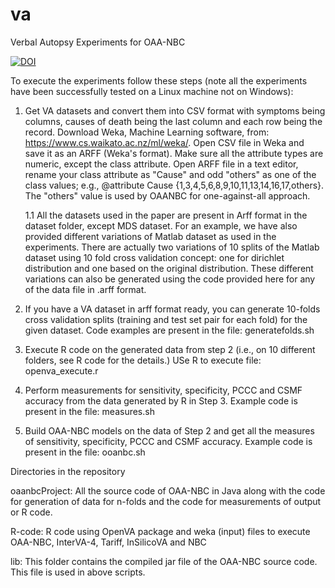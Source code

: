 
# va
Verbal Autopsy Experiments for OAA-NBC

[![DOI](https://zenodo.org/badge/112383477.svg)](https://zenodo.org/badge/latestdoi/112383477)

To execute the experiments follow these steps (note all the experiments have been successfully tested on a Linux machine not on Windows):

1. Get VA datasets and convert them into CSV format with symptoms being columns, causes of death being the last column and each row being the
 record. Download Weka, Machine Learning software, from: https://www.cs.waikato.ac.nz/ml/weka/. Open CSV file in Weka and save it as an ARFF (Weka's format). Make sure all the attribute types are numeric, except the class attribute. Open ARFF file in a text editor, rename your class attribute as "Cause" and odd "others" as one of the class values; e.g., @attribute Cause {1,3,4,5,6,8,9,10,11,13,14,16,17,others}. The "others" value is used by OAANBC for one-against-all approach.

   1.1 All the datasets used in the paper are present in Arff format in the dataset folder, except MDS dataset. For an example, we have also provided different variations of Matlab dataset as used in the experiments. There are actually two variations of 10 splits of the Matlab dataset using 10 fold cross validation concept: one for dirichlet distribution and one based on the original distribution. These different variations can also be generated using the code provided here for any of the data file in .arff format.

2. If you have a VA dataset in arff format ready, you can generate 10-folds cross validation splits (training and test set pair for each fold) for the given dataset. 
   Code examples are present in the file: generatefolds.sh

3. Execute R code on the generated data from step 2 (i.e., on 10 different folders, see R code for the details.)
   USe R to execute file: openva_execute.r

4. Perform measurements for sensitivity, specificity, PCCC and CSMF accuracy from the data generated by R in Step 3.
   Example code is present in the file: measures.sh

5. Build OAA-NBC models on the data of Step 2 and get all the measures of sensitivity, specificity, PCCC and CSMF accuracy.
   Example code is present in the file: ooanbc.sh
   
  
Directories in the repository

oaanbcProject: All the source code of OAA-NBC in Java along with the code for generation of data for n-folds and the code for measurements of output or R code.

R-code: R code using OpenVA package and weka (input) files to execute OAA-NBC,  InterVA-4, Tariff, InSilicoVA and NBC 

lib: This folder contains the compiled jar file of the OAA-NBC source code. This file is used in above scripts.

   
   

